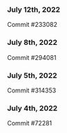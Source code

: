 ### July 12th, 2022

Commit #233082

### July 8th, 2022

Commit #294081

### July 5th, 2022

Commit #314353


### July 4th, 2022

Commit #72281
